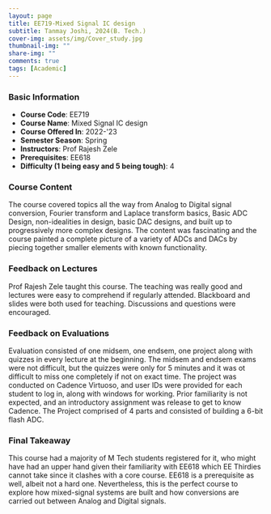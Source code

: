 ```yaml
---
layout: page
title: EE719-Mixed Signal IC design
subtitle: Tanmay Joshi, 2024(B. Tech.)
cover-img: assets/img/Cover_study.jpg
thumbnail-img: ""
share-img: ""
comments: true
tags: [Academic]
---
```


### Basic Information

- **Course Code**: EE719
- **Course Name**: Mixed Signal IC design
- **Course Offered In**: 2022-'23
- **Semester Season**: Spring
- **Instructors**: Prof Rajesh Zele
- **Prerequisites**: EE618
- **Difficulty (1 being easy and 5 being tough)**: 4

### Course Content


The course covered topics all the way from Analog to Digital signal conversion, Fourier transform and Laplace transform basics, Basic ADC Design, non-idealities in design, basic DAC designs, and built up to progressively more complex designs. The content was fascinating and the course painted a complete picture of a variety of ADCs and DACs by piecing together smaller elements with known functionality. 
### Feedback on Lectures


Prof Rajesh Zele taught this course. The teaching was really good and lectures were easy to comprehend if regularly attended. Blackboard and slides were both used for teaching. Discussions and questions were encouraged. 
### Feedback on Evaluations


Evaluation consisted of one midsem, one endsem, one project along with quizzes in every lecture at the beginning. The midsem and endsem exams were not difficult, but the quizzes were only for 5 minutes and it was ot difficult to miss one completely if not on exact time. The project was conducted on Cadence Virtuoso, and user IDs were provided for each student to log in, along with windows for working. Prior familiarity is not expected, and an introductory assignment was release to get to know Cadence. The Project comprised of 4 parts and consisted of building a 6-bit flash ADC.

### Final Takeaway


This course had a majority of M Tech students registered for it, who might have had an upper hand given their familiarity with EE618 which EE Thirdies cannot take since it clashes with a core course. EE618 is a prerequisite as well, albeit not a hard one. Nevertheless, this is the perfect course to explore how mixed-signal systems are built and how conversions are carried out between Analog and Digital signals. 
